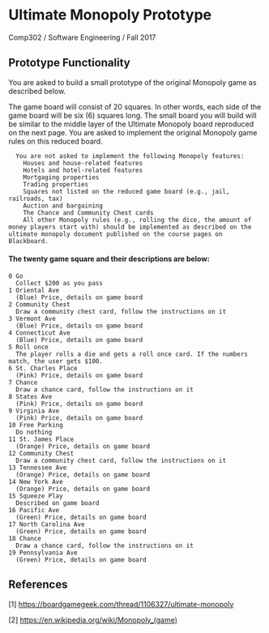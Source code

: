 # Ultimate Monopoly Prototype

Comp302 / Software Engineering / Fall 2017

## Prototype Functionality
You are asked to build a small prototype of the original Monopoly game as described below.

The game board will consist of 20 squares. In other words, each side of the game board will be six (6) squares long. The small board you will build will be similar to the middle layer of the Ultimate Monopoly board reproduced on the next page. You are asked to implement the original Monopoly game rules on this reduced board. 
```
  You are not asked to implement the following Monopoly features:
    Houses and house-related features
    Hotels and hotel-related features
    Mortgaging properties
    Trading properties
    Squares not listed on the reduced game board (e.g., jail, railroads, tax)
    Auction and bargaining
    The Chance and Community Chest cards
    All other Monopoly rules (e.g., rolling the dice, the amount of money players start with) should be implemented as described on the     ultimate monopoly document published on the course pages on Blackboard.
```
 
#### The twenty game square and their descriptions are below:
```
0 Go 
  Collect $200 as you pass
1 Oriental Ave
  (Blue) Price, details on game board
2 Community Chest
  Draw a community chest card, follow the instructions on it
3 Vermont Ave
  (Blue) Price, details on game board
4 Connecticut Ave
  (Blue) Price, details on game board
5 Roll once
  The player rolls a die and gets a roll once card. If the numbers match, the user gets $100.
6 St. Charles Place
  (Pink) Price, details on game board
7 Chance
  Draw a chance card, follow the instructions on it
8 States Ave
  (Pink) Price, details on game board
9 Virginia Ave
  (Pink) Price, details on game board
10 Free Parking
  Do nothing
11 St. James Place
  (Orange) Price, details on game board
12 Community Chest
  Draw a community chest card, follow the instructions on it
13 Tennessee Ave
  (Orange) Price, details on game board
14 New York Ave
  (Orange) Price, details on game board
15 Squeeze Play
  Described on game board
16 Pacific Ave
  (Green) Price, details on game board
17 North Carolina Ave
  (Green) Price, details on game board
18 Chance
  Draw a chance card, follow the instructions on it
19 Pennsylvania Ave
  (Green) Price, details on game board
```
## References
[1] https://boardgamegeek.com/thread/1106327/ultimate-monopoly

[2] https://en.wikipedia.org/wiki/Monopoly_(game)
